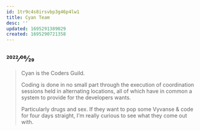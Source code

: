 ```yaml
---
id: 1tr9c4s8irsvbp3g46p4lw1
title: Cyan Team
desc: ''
updated: 1695291389029
created: 1695290721358
---
```

## 2022⁄06⁄29

> Cyan is the Coders Guild.
>
> Coding is done in no small part through the execution of coordination sessions held in alternating locations, all of which have in common a system to provide for the developers wants.
>
> Particularly drugs and sex. If they want to pop some Vyvanse & code for four days straight, I'm really curious to see what they come out with.
